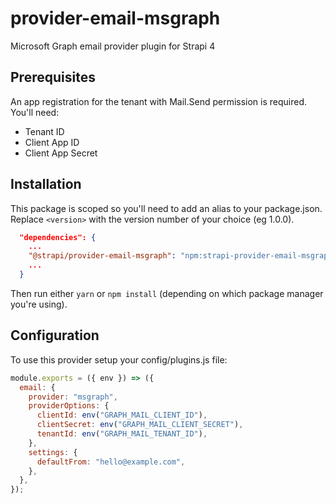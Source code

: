 # provider-email-msgraph
Microsoft Graph email provider plugin for Strapi 4

## Prerequisites

An app registration for the tenant with Mail.Send permission is required. You'll need:

- Tenant ID
- Client App ID
- Client App Secret

## Installation

This package is scoped so you'll need to add an alias to your package.json. Replace `<version>` with the version number of your choice (eg 1.0.0).

```json
  "dependencies": {
    ...
    "@strapi/provider-email-msgraph": "npm:strapi-provider-email-msgraph@<version>"
    ...
  }
```

Then run either `yarn` or `npm install` (depending on which package manager you're using).

## Configuration

To use this provider setup your config/plugins.js file:

```javascript
module.exports = ({ env }) => ({
  email: {
    provider: "msgraph",
    providerOptions: {
      clientId: env("GRAPH_MAIL_CLIENT_ID"),
      clientSecret: env("GRAPH_MAIL_CLIENT_SECRET"),
      tenantId: env("GRAPH_MAIL_TENANT_ID"),
    },
    settings: {
      defaultFrom: "hello@example.com",
    },
  },
});
```